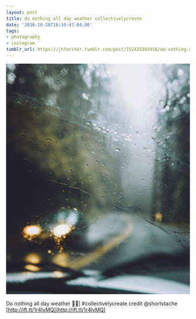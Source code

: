 ```yaml
---
layout: post
title: do nothing all day weather collectivelycreate
date: '2016-10-28T16:10:47-04:00'
tags:
- photography
- instagram
tumblr_url: https://jhforster.tumblr.com/post/152435283916/do-nothing-all-day-weather-collectivelycreate
---
```

 ![](/tumblr_files/tumblr_o5rasl5FoO1uxadqoo1_1280.jpg)  

Do nothing all day weather 👌🏼| #collectivelycreate credit @shortstache [http://ift.tt/1r4IyMQ](http://ift.tt/1r4IyMQ)

